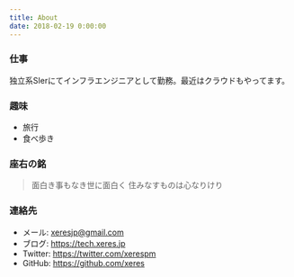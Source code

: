 ```yaml
---
title: About
date: 2018-02-19 0:00:00
---
```

### 仕事

独立系SIerにてインフラエンジニアとして勤務。最近はクラウドもやってます。

### 趣味

- 旅行
- 食べ歩き

### 座右の銘

> 面白き事もなき世に面白く 住みなすものは心なりけり

### 連絡先

- メール: [xeresjp@gmail.com](mailto:xeresjp@gmail.com)
- ブログ: https://tech.xeres.jp
- Twitter: https://twitter.com/xerespm
- GitHub: https://github.com/xeres
